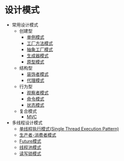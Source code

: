 ﻿# 设计模式

* 常用设计模式
	* 创建型
		* [单例模式](Normal/Singleton/SINGLETON-PATTERN.md)
		* [工厂方法模式]()
		* [抽象工厂模式]()
		* [生成器模式](Normal/BuilderPattern/BUILDER-PATTERN.md)
		* [原型模式]()
	* 结构型
		* [装饰者模式]()
		* [代理模式]()
	* 行为型
		* [观察者模式](Normal/ObserverPattern/OBSERVER-PATTERN.md)
		* [命令模式](Normal/CommandPattern/COMMAND-PATTERN.md)
		* [状态模式](Normal/StatePattern/STATE-PATTERN.md)
	* 复合模式
		* [MVC](Normal/MVC/MVC.md)
* 多线程设计模式
	* [单线程执行模式(Single Thread Execution Pattern)](Thread/src/SingleThreadExeDemo/README.md)
	* [生产者-消费者模式]()
	* [Future模式]()
	* [线程池模式]()
	* [读写锁模式](Thread/src/ReadWriteLockDemo/README.md)
